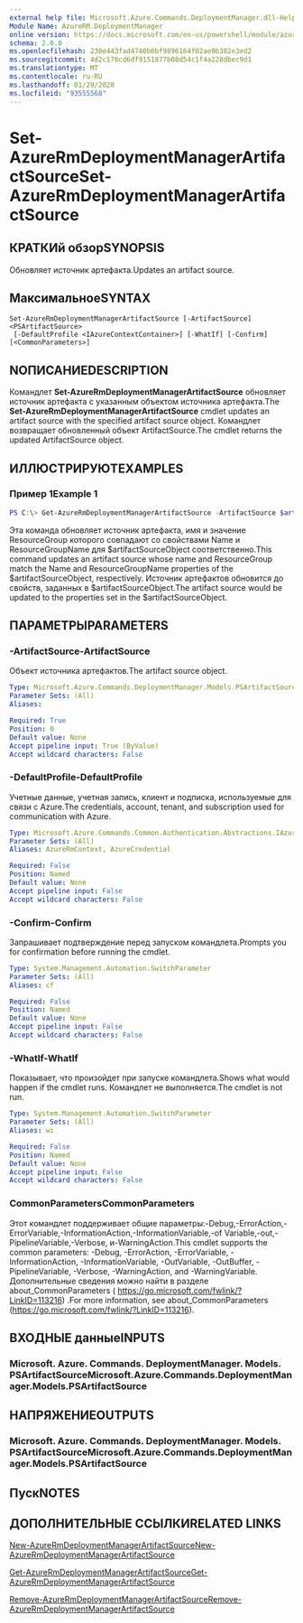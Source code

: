 ```yaml
---
external help file: Microsoft.Azure.Commands.DeploymentManager.dll-Help.xml
Module Name: AzureRM.DeploymentManager
online version: https://docs.microsoft.com/en-us/powershell/module/azurerm.deploymentmanager/set-azurermdeploymentmanagerartifactsource
schema: 2.0.0
ms.openlocfilehash: 230e443fad4740b6bf9896164f02ae9b382e3ed2
ms.sourcegitcommit: 4d2c178cd6df9151877b08d54c1f4a228dbec9d1
ms.translationtype: MT
ms.contentlocale: ru-RU
ms.lasthandoff: 01/29/2020
ms.locfileid: "93555568"
---
```

# <span data-ttu-id="bc342-101">Set-AzureRmDeploymentManagerArtifactSource</span><span class="sxs-lookup"><span data-stu-id="bc342-101">Set-AzureRmDeploymentManagerArtifactSource</span></span>

## <span data-ttu-id="bc342-102">КРАТКИй обзор</span><span class="sxs-lookup"><span data-stu-id="bc342-102">SYNOPSIS</span></span>
<span data-ttu-id="bc342-103">Обновляет источник артефакта.</span><span class="sxs-lookup"><span data-stu-id="bc342-103">Updates an artifact source.</span></span>

## <span data-ttu-id="bc342-104">Максимальное</span><span class="sxs-lookup"><span data-stu-id="bc342-104">SYNTAX</span></span>

```
Set-AzureRmDeploymentManagerArtifactSource [-ArtifactSource] <PSArtifactSource>
 [-DefaultProfile <IAzureContextContainer>] [-WhatIf] [-Confirm] [<CommonParameters>]
```

## <span data-ttu-id="bc342-105">NОПИСАНИЕ</span><span class="sxs-lookup"><span data-stu-id="bc342-105">DESCRIPTION</span></span>
<span data-ttu-id="bc342-106">Командлет **Set-AzureRmDeploymentManagerArtifactSource** обновляет источник артефакта с указанным объектом источника артефакта.</span><span class="sxs-lookup"><span data-stu-id="bc342-106">The **Set-AzureRmDeploymentManagerArtifactSource** cmdlet updates an artifact source with the specified artifact source object.</span></span>
<span data-ttu-id="bc342-107">Командлет возвращает обновленный объект ArtifactSource.</span><span class="sxs-lookup"><span data-stu-id="bc342-107">The cmdlet returns the updated ArtifactSource object.</span></span>

## <span data-ttu-id="bc342-108">ИЛЛЮСТРИРУЮТ</span><span class="sxs-lookup"><span data-stu-id="bc342-108">EXAMPLES</span></span>

### <span data-ttu-id="bc342-109">Пример 1</span><span class="sxs-lookup"><span data-stu-id="bc342-109">Example 1</span></span>
```powershell
PS C:\> Get-AzureRmDeploymentManagerArtifactSource -ArtifactSource $artifactSourceObject
```

<span data-ttu-id="bc342-110">Эта команда обновляет источник артефакта, имя и значение ResourceGroup которого совпадают со свойствами Name и ResourceGroupName для $artifactSourceObject соответственно.</span><span class="sxs-lookup"><span data-stu-id="bc342-110">This command updates an artifact source whose name and ResourceGroup match the Name and ResourceGroupName properties of the $artifactSourceObject, respectively.</span></span>
<span data-ttu-id="bc342-111">Источник артефактов обновится до свойств, заданных в $artifactSourceObject.</span><span class="sxs-lookup"><span data-stu-id="bc342-111">The artifact source would be updated to the properties set in the $artifactSourceObject.</span></span>

## <span data-ttu-id="bc342-112">ПАРАМЕТРЫ</span><span class="sxs-lookup"><span data-stu-id="bc342-112">PARAMETERS</span></span>

### <span data-ttu-id="bc342-113">-ArtifactSource</span><span class="sxs-lookup"><span data-stu-id="bc342-113">-ArtifactSource</span></span>
<span data-ttu-id="bc342-114">Объект источника артефактов.</span><span class="sxs-lookup"><span data-stu-id="bc342-114">The artifact source object.</span></span>

```yaml
Type: Microsoft.Azure.Commands.DeploymentManager.Models.PSArtifactSource
Parameter Sets: (All)
Aliases:

Required: True
Position: 0
Default value: None
Accept pipeline input: True (ByValue)
Accept wildcard characters: False
```

### <span data-ttu-id="bc342-115">-DefaultProfile</span><span class="sxs-lookup"><span data-stu-id="bc342-115">-DefaultProfile</span></span>
<span data-ttu-id="bc342-116">Учетные данные, учетная запись, клиент и подписка, используемые для связи с Azure.</span><span class="sxs-lookup"><span data-stu-id="bc342-116">The credentials, account, tenant, and subscription used for communication with Azure.</span></span>

```yaml
Type: Microsoft.Azure.Commands.Common.Authentication.Abstractions.IAzureContextContainer
Parameter Sets: (All)
Aliases: AzureRmContext, AzureCredential

Required: False
Position: Named
Default value: None
Accept pipeline input: False
Accept wildcard characters: False
```

### <span data-ttu-id="bc342-117">-Confirm</span><span class="sxs-lookup"><span data-stu-id="bc342-117">-Confirm</span></span>
<span data-ttu-id="bc342-118">Запрашивает подтверждение перед запуском командлета.</span><span class="sxs-lookup"><span data-stu-id="bc342-118">Prompts you for confirmation before running the cmdlet.</span></span>

```yaml
Type: System.Management.Automation.SwitchParameter
Parameter Sets: (All)
Aliases: cf

Required: False
Position: Named
Default value: None
Accept pipeline input: False
Accept wildcard characters: False
```

### <span data-ttu-id="bc342-119">-WhatIf</span><span class="sxs-lookup"><span data-stu-id="bc342-119">-WhatIf</span></span>
<span data-ttu-id="bc342-120">Показывает, что произойдет при запуске командлета.</span><span class="sxs-lookup"><span data-stu-id="bc342-120">Shows what would happen if the cmdlet runs.</span></span> <span data-ttu-id="bc342-121">Командлет не выполняется.</span><span class="sxs-lookup"><span data-stu-id="bc342-121">The cmdlet is not run.</span></span>

```yaml
Type: System.Management.Automation.SwitchParameter
Parameter Sets: (All)
Aliases: wi

Required: False
Position: Named
Default value: None
Accept pipeline input: False
Accept wildcard characters: False
```

### <span data-ttu-id="bc342-122">CommonParameters</span><span class="sxs-lookup"><span data-stu-id="bc342-122">CommonParameters</span></span>
<span data-ttu-id="bc342-123">Этот командлет поддерживает общие параметры:-Debug,-ErrorAction,-ErrorVariable,-InformationAction,-InformationVariable,-of Variable,-out,-PipelineVariable,-Verbose, и-WarningAction.</span><span class="sxs-lookup"><span data-stu-id="bc342-123">This cmdlet supports the common parameters: -Debug, -ErrorAction, -ErrorVariable, -InformationAction, -InformationVariable, -OutVariable, -OutBuffer, -PipelineVariable, -Verbose, -WarningAction, and -WarningVariable.</span></span> <span data-ttu-id="bc342-124">Дополнительные сведения можно найти в разделе about_CommonParameters ( https://go.microsoft.com/fwlink/?LinkID=113216) .</span><span class="sxs-lookup"><span data-stu-id="bc342-124">For more information, see about_CommonParameters (https://go.microsoft.com/fwlink/?LinkID=113216).</span></span>

## <span data-ttu-id="bc342-125">ВХОДНЫЕ данные</span><span class="sxs-lookup"><span data-stu-id="bc342-125">INPUTS</span></span>

### <span data-ttu-id="bc342-126">Microsoft. Azure. Commands. DeploymentManager. Models. PSArtifactSource</span><span class="sxs-lookup"><span data-stu-id="bc342-126">Microsoft.Azure.Commands.DeploymentManager.Models.PSArtifactSource</span></span>

## <span data-ttu-id="bc342-127">НАПРЯЖЕНИЕ</span><span class="sxs-lookup"><span data-stu-id="bc342-127">OUTPUTS</span></span>

### <span data-ttu-id="bc342-128">Microsoft. Azure. Commands. DeploymentManager. Models. PSArtifactSource</span><span class="sxs-lookup"><span data-stu-id="bc342-128">Microsoft.Azure.Commands.DeploymentManager.Models.PSArtifactSource</span></span>

## <span data-ttu-id="bc342-129">Пуск</span><span class="sxs-lookup"><span data-stu-id="bc342-129">NOTES</span></span>

## <span data-ttu-id="bc342-130">ДОПОЛНИТЕЛЬНЫЕ ССЫЛКИ</span><span class="sxs-lookup"><span data-stu-id="bc342-130">RELATED LINKS</span></span>

[<span data-ttu-id="bc342-131">New-AzureRmDeploymentManagerArtifactSource</span><span class="sxs-lookup"><span data-stu-id="bc342-131">New-AzureRmDeploymentManagerArtifactSource</span></span>](./New-AzureRmDeploymentManagerArtifactSource.md)

[<span data-ttu-id="bc342-132">Get-AzureRmDeploymentManagerArtifactSource</span><span class="sxs-lookup"><span data-stu-id="bc342-132">Get-AzureRmDeploymentManagerArtifactSource</span></span>](./Get-AzureRmDeploymentManagerArtifactSource.md)

[<span data-ttu-id="bc342-133">Remove-AzureRmDeploymentManagerArtifactSource</span><span class="sxs-lookup"><span data-stu-id="bc342-133">Remove-AzureRmDeploymentManagerArtifactSource</span></span>](./Remove-AzureRmDeploymentManagerArtifactSource.md)